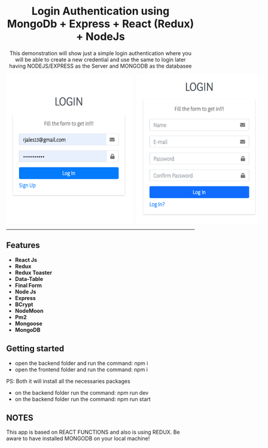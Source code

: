 <h1 align="center">
<br>
Login Authentication using MongoDb + Express + React (Redux) + NodeJs
</h1>

<p align="center">This demonstration will show just a simple login authentication where you will be able to create a new credential and use the same to login later having NODEJS/EXPRESS as the Server and MONGODB as the databasee</p>

<div style="display:flex">
  <img src="login.png" alt="demo" height="400" style="margin-right:10px">
  <img src="signup.png" alt="demo" height="400">
</div>

<hr />

## Features
- **React Js**
- **Redux**
- **Redux Toaster**
- **Data-Table**
- **Final Form**
- **Node Js**
- **Express**
- **BCrypt**
- **NodeMoon**
- **Pm2**
- **Mongoose**
- **MongoDB**

## Getting started

- open the backend folder and run the command: npm i
- open the frontend folder and run the command: npm i

PS: Both it will install all the necessaries packages

- on the backend folder run the command: npm run dev
- on the backend folder run the command: npm run start

## NOTES
This app is based on REACT FUNCTIONS and also is using REDUX. Be aware to have installed MONGODB on your local machine!